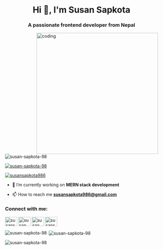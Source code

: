 <h1 align="center">Hi 👋, I'm Susan Sapkota</h1>
<h3 align="center">A passionate frontend developer from Nepal</h3>

<img align="right" alt="coding" width="400" src="https://github.com/susan-sapkota-98/susan-sapkota-98/assets/your_image_id_here" />

<p align="left"> <img src="https://komarev.com/ghpvc/?username=susan-sapkota-98&label=Profile%20views&color=0e75b6&style=flat" alt="susan-sapkota-98" /> </p>

<p align="left"> <a href="https://github.com/ryo-ma/github-profile-trophy"><img src="https://github-profile-trophy.vercel.app/?username=susan-sapkota-98" alt="susan-sapkota-98" /></a> </p>

<p align="left"> <a href="https://twitter.com/susansapkota986" target="blank"><img src="https://img.shields.io/twitter/follow/susansapkota986?logo=twitter&style=for-the-badge" alt="susansapkota986" /></a> </p>

- 🔭 I’m currently working on **MERN stack development**

- 📫 How to reach me **susansapkota986@gmail.com**

<h3 align="left">Connect with me:</h3>
<p align="left">
<a href="https://twitter.com/susansapkota986" target="blank"><img align="center" src="https://raw.githubusercontent.com/rahuldkjain/github-profile-readme-generator/master/src/images/icons/Social/twitter.svg" alt="susansapkota986" height="30" width="40" /></a>
<a href="https://www.linkedin.com/in/susan-sapkota-9373b91b4" target="blank"><img align="center" src="https://raw.githubusercontent.com/rahuldkjain/github-profile-readme-generator/master/src/images/icons/Social/linked-in-alt.svg" alt="susan sapkota" height="30" width="40" /></a>
<a href="https://fb.com/susan.sapkota" target="blank"><img align="center" src="https://raw.githubusercontent.com/rahuldkjain/github-profile-readme-generator/master/src/images/icons/Social/facebook.svg" alt="susan sapkota" height="30" width="40" /></a>
<a href="https://instagram.com/susansapkota8448" target="blank"><img align="center" src="https://raw.githubusercontent.com/rahuldkjain/github-profile-readme-generator/master/src/images/icons/Social/instagram.svg" alt="susansapkota8448" height="30" width="40" /></a>
</p>

<!-- Rest of your Languages and Tools section remains the same -->
<!-- No changes needed in that part -->

<p><img align="left" src="https://github-readme-stats.vercel.app/api/top-langs?username=susan-sapkota-98&show_icons=true&locale=en&layout=compact" alt="susan-sapkota-98" /></p>

<p>&nbsp;<img align="center" src="https://github-readme-stats.vercel.app/api?username=susan-sapkota-98&show_icons=true&locale=en" alt="susan-sapkota-98" /></p>

<p><img align="center" src="https://github-readme-streak-stats.herokuapp.com/?user=susan-sapkota-98&" alt="susan-sapkota-98" /></p>

